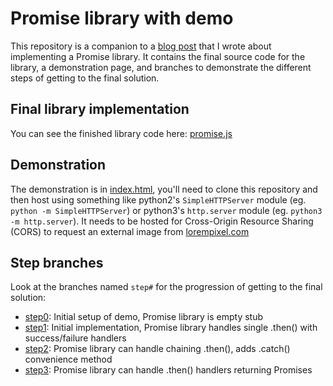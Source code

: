 # Promise library with demo

This repository is a companion to a [blog post](http://bkbooth.me/writing-a-javascript-promises-library/)
that I wrote about implementing a Promise library. It contains the final source code for the
library, a demonstration page, and branches to demonstrate the different steps of getting to the
final solution.

## Final library implementation

You can see the finished library code here:
[promise.js](https://github.com/bkbooth/promise/blob/master/js/promise.js)

## Demonstration

The demonstration is in [index.html](https://github.com/bkbooth/promise/blob/master/index.html),
you'll need to clone this repository and then host using something like python2's `SimpleHTTPServer`
module (eg. `python -m SimpleHTTPServer`) or python3's `http.server` module (eg.
`python3 -m http.server`). It needs to be hosted for Cross-Origin Resource Sharing (CORS) to request
an external image from [lorempixel.com](http://lorempixel.com/)

## Step branches

Look at the branches named `step#` for the progression of getting to the final solution:

* [step0](https://github.com/bkbooth/promise/tree/step0):
Initial setup of demo, Promise library is empty stub
* [step1](https://github.com/bkbooth/promise/tree/step1):
Initial implementation, Promise library handles single .then() with success/failure handlers
* [step2](https://github.com/bkbooth/promise/tree/step2):
Promise library can handle chaining .then(), adds .catch() convenience method
* [step3](https://github.com/bkbooth/promise/tree/step3):
Promise library can handle .then() handlers returning Promises
